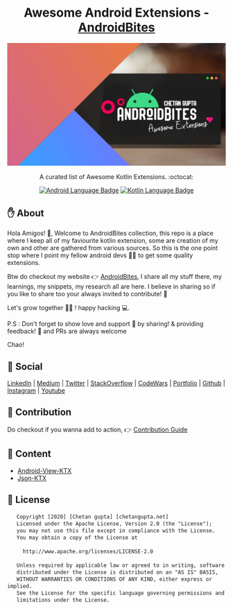 <h1 align="center">Awesome Android Extensions - <a href="https://chetangupta.net" target="_blank">AndroidBites</a>
</h1>
    
![awesome-android-extension-androidbites](./androidbites_awesome_extension.jpg)

<p align="center">
    A curated list of Awesome Kotlin Extensions. :octocat:
</p>

<p align="center">
  <a href="#"><img alt="Android Language Badge" src="https://badgen.net/badge/OS/Android?icon=https://raw.githubusercontent.com/androiddevnotes/awesome-android-kotlin-apps/master/assets/android.svg&color=3ddc84"/></a>
  <a href="#"><img alt="Kotlin Language Badge" src="https://badgen.net/badge/language/Kotlin?icon=https://raw.githubusercontent.com/androiddevnotes/awesome-android-kotlin-apps/master/assets/kotlin.svg&color=f18e33"/></a>
</p>


## :hand: About
Hola Amigos! 🙌, Welcome to AndroidBites collection, this repo is a place where I keep all of my faviourite kotlin extension, some are creation of my own and other are gathered from various sources. So this is the one point stop where I point my fellow android devs 👩‍💻 to get some quality extensions. 

Btw do checkout my website 👉 [AndroidBites](https://chetangupta.net), I share all my stuff there, my learnings, my snippets, my research all are here. I believe in sharing so if you like to share too your always invited to contribute! 🤩

Let's grow together 💪🏻 ! happy hacking 💻.

P.S : Don't forget to show love and support 🥰 by sharing! & providing feedback! 📝 and PRs are always welcome

Chao!

## :eyes: Social
[LinkedIn](https://bit.ly/ch8n-linkdIn) | 
[Medium](https://bit.ly/ch8n-medium-blog) | 
[Twitter](https://bit.ly/ch8n-twitter) | 
[StackOverflow](https://bit.ly/ch8n-stackOflow) | 
[CodeWars](https://bit.ly/ch8n-codewar) |
[Portfolio](https://bit.ly/ch8n-home) |
[Github](https://bit.ly/ch8n-git) |
[Instagram](https://bit.ly/ch8n-insta) |
[Youtube](https://bit.ly/ch8n-youtube) 



## :memo: Contribution
Do checkout if you wanna add to action, 👉  [Contribution Guide](./contribution.md)


## :book: Content
* [Android-View-KTX](./android-view-ktx)
* [Json-KTX](./json-ktx)



## :cop: License
```
   Copyright [2020] [Chetan gupta] [chetangupta.net]
   Licensed under the Apache License, Version 2.0 (the "License");
   you may not use this file except in compliance with the License.
   You may obtain a copy of the License at

     http://www.apache.org/licenses/LICENSE-2.0

   Unless required by applicable law or agreed to in writing, software
   distributed under the License is distributed on an "AS IS" BASIS,
   WITHOUT WARRANTIES OR CONDITIONS OF ANY KIND, either express or implied.
   See the License for the specific language governing permissions and
   limitations under the License.

 ```

